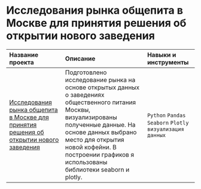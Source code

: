 # Исследования рынка общепита в Москве для принятия решения об открытии нового заведения

| Название проекта | Описание | Навыки и инструменты | 
| :---------------------- | :---------------------- | :---------------------- |
| [Исследования рынка общепита в Москве для принятия решения об открытии нового заведения](moscow_catering_market) | Подготовлено исследование рынка на основе открытых данных о заведениях общественного питания Москвы, визуализированы полученные данные. На основе данных выбрано место для открытия новой кофейни. В построении графиков я использованы библиотеки seaborn и plotly.  | `Python` `Pandas` `Seaborn` `Plotly` `визуализация данных` |